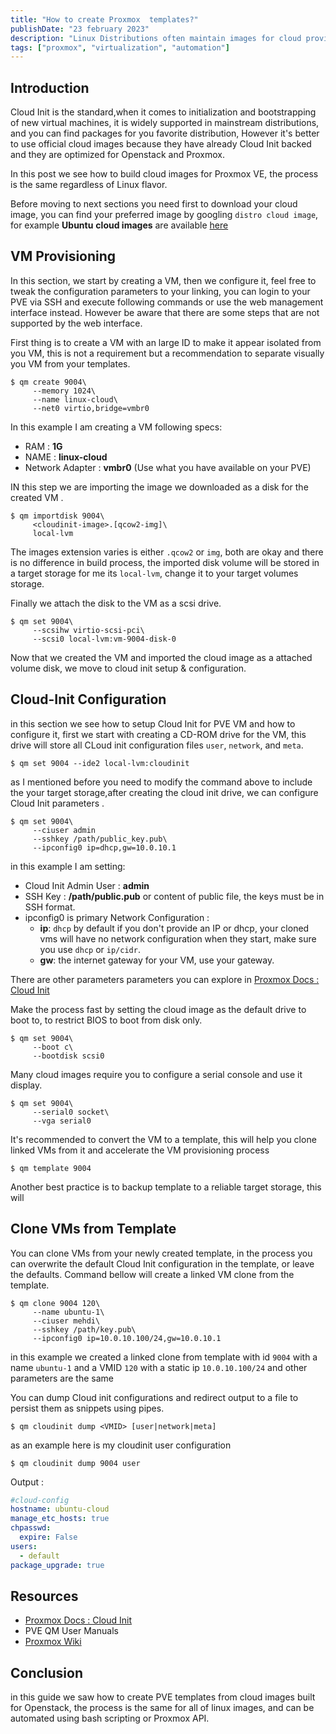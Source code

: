 ```yaml
---
title: "How to create Proxmox  templates?"
publishDate: "23 february 2023"
description: "Linux Distributions often maintain images for cloud providers mainly for OpenStack, these images work in Proxmox too."
tags: ["proxmox", "virtualization", "automation"]
---
```


## Introduction

Cloud Init is the standard,when it comes to initialization and bootstrapping of new virtual machines, it is widely supported in mainstream distributions, and you can find packages for you favorite distribution, However it's better to use official cloud images because they have already Cloud Init backed and they are optimized for Openstack and Proxmox.

In this post we see how to build cloud images for Proxmox VE, the process is the same regardless of Linux flavor.

Before moving to next sections you need first to download your cloud image, you can find your preferred image by googling `distro cloud image`, for example **Ubuntu** **cloud images** are available [here](https://cloud-images.ubuntu.com)

## VM Provisioning

In this section, we start by creating a VM, then we configure it, feel free to tweak the configuration parameters to your linking, you can login to your PVE via SSH and execute following commands or use the web management interface instead. However be aware that there are some steps that are not supported by the web interface.

First thing is to create a VM with an large ID to make it appear isolated from you VM, this is not a requirement but a recommendation to separate visually you VM from your templates.

```shell
$ qm create 9004\
     --memory 1024\
     --name linux-cloud\
     --net0 virtio,bridge=vmbr0
```

In this example I am creating a VM following specs:

- RAM : **1G**
- NAME : **linux-cloud**
- Network Adapter : **vmbr0** (Use what you have available on your PVE)

IN this step we are importing the image we downloaded as a disk for the created VM .

```shell
$ qm importdisk 9004\
     <cloudinit-image>.[qcow2-img]\
     local-lvm
```

The images extension varies is either `.qcow2` or `img`, both are okay and there is no difference in build process, the imported disk volume will be stored in a target storage for me its `local-lvm`, change it to your target volumes storage.

Finally we attach the disk to the VM as a scsi drive.

```shell
$ qm set 9004\
     --scsihw virtio-scsi-pci\
     --scsi0 local-lvm:vm-9004-disk-0
```

Now that we created the VM and imported the cloud image as a attached volume disk, we move to cloud init setup & configuration.

## Cloud-Init Configuration

in this section we see how to setup Cloud Init for PVE VM and how to configure it, first we start with creating a CD-ROM drive for the VM, this drive will store all CLoud init configuration files `user`, `network`, and `meta`.

```shell
$ qm set 9004 --ide2 local-lvm:cloudinit
```

as I mentioned before you need to modify the command above to include the your target storage,after creating the cloud init drive, we can configure Cloud Init parameters .

```shell
$ qm set 9004\
     --ciuser admin
     --sshkey /path/public_key.pub\
     --ipconfig0 ip=dhcp,gw=10.0.10.1
```

in this example I am setting:

- Cloud Init Admin User : **admin**
- SSH Key : **/path/public.pub** or content of public file, the keys must be in SSH format.
- ipconfig0 is primary Network Configuration :
  - **ip**: `dhcp` by default if you don't provide an IP or dhcp, your cloned vms will have no network configuration when they start, make sure you use `dhcp` or `ip/cidr`.
  - **gw**: the internet gateway for your VM, use your gateway.

There are other parameters parameters you can explore in [Proxmox Docs : Cloud Init](https://pve.proxmox.com/pve-docs/chapter-qm.html#qm_cloud_init)

Make the process fast by setting the cloud image as the default drive to boot to, to restrict BIOS to boot from disk only.

```shell
$ qm set 9004\
     --boot c\
     --bootdisk scsi0
```

Many cloud images require you to configure a serial console and use it display.

```shell
$ qm set 9004\
     --serial0 socket\
     --vga serial0
```

It's recommended to convert the VM to a template, this will help you clone linked VMs from it and accelerate the VM provisioning process

```shell
$ qm template 9004
```

Another best practice is to backup template to a reliable target storage, this will

## Clone VMs from Template

You can clone VMs from your newly created template, in the process you can overwrite the default Cloud Init configuration in the template, or leave the defaults. Command bellow will create a linked VM clone from the template.

```shell
$ qm clone 9004 120\
     --name ubuntu-1\
     --ciuser mehdi\
     --sshkey /path/key.pub\
     --ipconfig0 ip=10.0.10.100/24,gw=10.0.10.1
```

in this example we created a linked clone from template with id `9004` with a name `ubuntu-1` and a VMID `120` with a static ip `10.0.10.100/24` and other parameters are the same

You can dump Cloud init configurations and redirect output to a file to persist them as snippets using pipes.

```shell
$ qm cloudinit dump <VMID> [user|network|meta]
```

as an example here is my cloudinit user configuration

```shell
$ qm cloudinit dump 9004 user
```

Output :

```yaml
#cloud-config
hostname: ubuntu-cloud
manage_etc_hosts: true
chpasswd:
  expire: False
users:
  - default
package_upgrade: true
```

## Resources

- [Proxmox Docs : Cloud Init](https://pve.proxmox.com/pve-docs/chapter-qm.html#qm_cloud_init)
- PVE QM User Manuals
- [Proxmox Wiki](https://pve.proxmox.com/wiki/Category:HOWTO)

## Conclusion

in this guide we saw how to create PVE templates from cloud images built for Openstack, the process is the same for all of linux images, and can be automated using bash scripting or Proxmox API.

